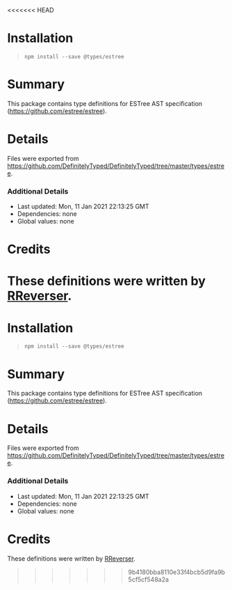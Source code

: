 <<<<<<< HEAD
# Installation
> `npm install --save @types/estree`

# Summary
This package contains type definitions for ESTree AST specification (https://github.com/estree/estree).

# Details
Files were exported from https://github.com/DefinitelyTyped/DefinitelyTyped/tree/master/types/estree.

### Additional Details
 * Last updated: Mon, 11 Jan 2021 22:13:25 GMT
 * Dependencies: none
 * Global values: none

# Credits
These definitions were written by [RReverser](https://github.com/RReverser).
=======
# Installation
> `npm install --save @types/estree`

# Summary
This package contains type definitions for ESTree AST specification (https://github.com/estree/estree).

# Details
Files were exported from https://github.com/DefinitelyTyped/DefinitelyTyped/tree/master/types/estree.

### Additional Details
 * Last updated: Mon, 11 Jan 2021 22:13:25 GMT
 * Dependencies: none
 * Global values: none

# Credits
These definitions were written by [RReverser](https://github.com/RReverser).
>>>>>>> 9b4180bba8110e33f4bcb5d9fa9b5cf5cf548a2a
